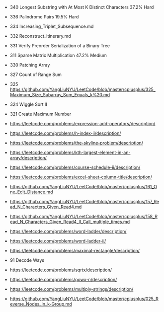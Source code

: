 * 340 Longest Substring with At Most K Distinct Characters 37.2% Hard
* 336 Palindrome Pairs 19.5% Hard
* 334 Increasing_Triplet_Subsequence.md
* 332 Reconstruct_Itinerary.md
* 331 Verify Preorder Serialization of a Binary Tree
* 311 Sparse Matrix Multiplication 47.2% Medium
* 330 Patching Array
* 327 Count of Range Sum
* 325 https://github.com/YangLiuNYU/LeetCode/blob/master/cplusplus/325_Maximum_Size_Subarray_Sum_Equals_k%20.md
* 324 Wiggle Sort II  
* 321 Create Maximum Number

* https://leetcode.com/problems/expression-add-operators/description/
* https://leetcode.com/problems/h-index-ii/description/
* https://leetcode.com/problems/the-skyline-problem/description/
* https://leetcode.com/problems/kth-largest-element-in-an-array/description/
* https://leetcode.com/problems/course-schedule-ii/description/
* https://leetcode.com/problems/excel-sheet-column-title/description/
* https://github.com/YangLiuNYU/LeetCode/blob/master/cplusplus/161_One_Edit_Distance.md
* https://github.com/YangLiuNYU/LeetCode/blob/master/cplusplus/157_Read_N_Characters_Given_Read4.md
* https://github.com/YangLiuNYU/LeetCode/blob/master/cplusplus/158_Read_N_Characters_Given_Read4_II_Call_multiple_times.md
* https://leetcode.com/problems/word-ladder/description/
* https://leetcode.com/problems/word-ladder-ii/
* https://leetcode.com/problems/maximal-rectangle/description/
* 91 Decode Ways
* https://leetcode.com/problems/sqrtx/description/
* https://leetcode.com/problems/powx-n/description/
* https://leetcode.com/problems/multiply-strings/description/
* https://github.com/YangLiuNYU/LeetCode/blob/master/cplusplus/025_Reverse_Nodes_in_k-Group.md
